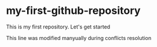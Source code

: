 # my-first-github-repository
This is my first repository. Let's get started

This line was modified manyually during conflicts resolution
